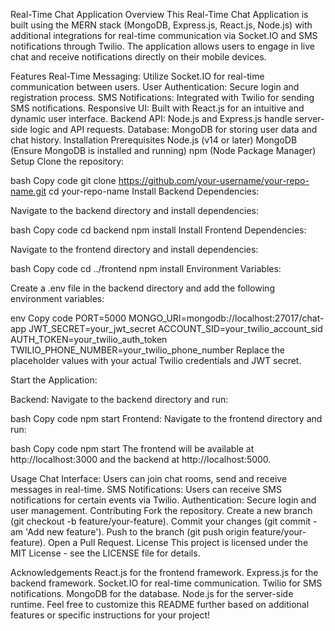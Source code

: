 Real-Time Chat Application
Overview
This Real-Time Chat Application is built using the MERN stack (MongoDB, Express.js, React.js, Node.js) with additional integrations for real-time communication via Socket.IO and SMS notifications through Twilio. The application allows users to engage in live chat and receive notifications directly on their mobile devices.

Features
Real-Time Messaging: Utilize Socket.IO for real-time communication between users.
User Authentication: Secure login and registration process.
SMS Notifications: Integrated with Twilio for sending SMS notifications.
Responsive UI: Built with React.js for an intuitive and dynamic user interface.
Backend API: Node.js and Express.js handle server-side logic and API requests.
Database: MongoDB for storing user data and chat history.
Installation
Prerequisites
Node.js (v14 or later)
MongoDB (Ensure MongoDB is installed and running)
npm (Node Package Manager)
Setup
Clone the repository:

bash
Copy code
git clone https://github.com/your-username/your-repo-name.git
cd your-repo-name
Install Backend Dependencies:

Navigate to the backend directory and install dependencies:

bash
Copy code
cd backend
npm install
Install Frontend Dependencies:

Navigate to the frontend directory and install dependencies:

bash
Copy code
cd ../frontend
npm install
Environment Variables:

Create a .env file in the backend directory and add the following environment variables:

env
Copy code
PORT=5000
MONGO_URI=mongodb://localhost:27017/chat-app
JWT_SECRET=your_jwt_secret
ACCOUNT_SID=your_twilio_account_sid
AUTH_TOKEN=your_twilio_auth_token
TWILIO_PHONE_NUMBER=your_twilio_phone_number
Replace the placeholder values with your actual Twilio credentials and JWT secret.

Start the Application:

Backend: Navigate to the backend directory and run:

bash
Copy code
npm start
Frontend: Navigate to the frontend directory and run:

bash
Copy code
npm start
The frontend will be available at http://localhost:3000 and the backend at http://localhost:5000.

Usage
Chat Interface: Users can join chat rooms, send and receive messages in real-time.
SMS Notifications: Users can receive SMS notifications for certain events via Twilio.
Authentication: Secure login and user management.
Contributing
Fork the repository.
Create a new branch (git checkout -b feature/your-feature).
Commit your changes (git commit -am 'Add new feature').
Push to the branch (git push origin feature/your-feature).
Open a Pull Request.
License
This project is licensed under the MIT License - see the LICENSE file for details.

Acknowledgements
React.js for the frontend framework.
Express.js for the backend framework.
Socket.IO for real-time communication.
Twilio for SMS notifications.
MongoDB for the database.
Node.js for the server-side runtime.
Feel free to customize this README further based on additional features or specific instructions for your project!






